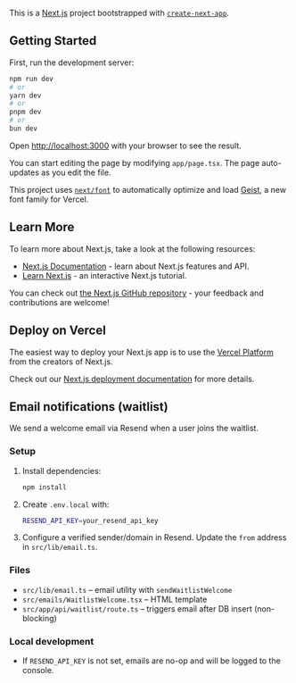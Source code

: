 This is a [Next.js](https://nextjs.org) project bootstrapped with [`create-next-app`](https://nextjs.org/docs/app/api-reference/cli/create-next-app).

## Getting Started

First, run the development server:

```bash
npm run dev
# or
yarn dev
# or
pnpm dev
# or
bun dev
```

Open [http://localhost:3000](http://localhost:3000) with your browser to see the result.

You can start editing the page by modifying `app/page.tsx`. The page auto-updates as you edit the file.

This project uses [`next/font`](https://nextjs.org/docs/app/building-your-application/optimizing/fonts) to automatically optimize and load [Geist](https://vercel.com/font), a new font family for Vercel.

## Learn More

To learn more about Next.js, take a look at the following resources:

- [Next.js Documentation](https://nextjs.org/docs) - learn about Next.js features and API.
- [Learn Next.js](https://nextjs.org/learn) - an interactive Next.js tutorial.

You can check out [the Next.js GitHub repository](https://github.com/vercel/next.js) - your feedback and contributions are welcome!

## Deploy on Vercel

The easiest way to deploy your Next.js app is to use the [Vercel Platform](https://vercel.com/new?utm_medium=default-template&filter=next.js&utm_source=create-next-app&utm_campaign=create-next-app-readme) from the creators of Next.js.

Check out our [Next.js deployment documentation](https://nextjs.org/docs/app/building-your-application/deploying) for more details.

## Email notifications (waitlist)

We send a welcome email via Resend when a user joins the waitlist.

### Setup

1. Install dependencies:

   ```bash
   npm install
   ```

2. Create `.env.local` with:

   ```bash
   RESEND_API_KEY=your_resend_api_key
   ```

3. Configure a verified sender/domain in Resend. Update the `from` address in `src/lib/email.ts`.

### Files

- `src/lib/email.ts` – email utility with `sendWaitlistWelcome`
- `src/emails/WaitlistWelcome.tsx` – HTML template
- `src/app/api/waitlist/route.ts` – triggers email after DB insert (non-blocking)

### Local development

- If `RESEND_API_KEY` is not set, emails are no-op and will be logged to the console.
